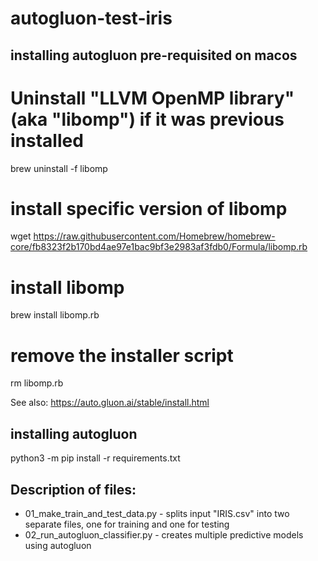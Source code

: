 # autogluon-test-iris

## installing autogluon pre-requisited on macos


# Uninstall "LLVM OpenMP library" (aka "libomp") if it was previous installed
brew uninstall -f libomp

# install specific version of libomp
wget https://raw.githubusercontent.com/Homebrew/homebrew-core/fb8323f2b170bd4ae97e1bac9bf3e2983af3fdb0/Formula/libomp.rb

# install libomp
brew install libomp.rb

# remove the installer script
rm libomp.rb

See also: https://auto.gluon.ai/stable/install.html

## installing autogluon

python3 -m pip install -r requirements.txt

## Description of files:

 - 01_make_train_and_test_data.py - splits input "IRIS.csv" into two separate files, one for training and one for testing
 - 02_run_autogluon_classifier.py - creates multiple predictive models using autogluon